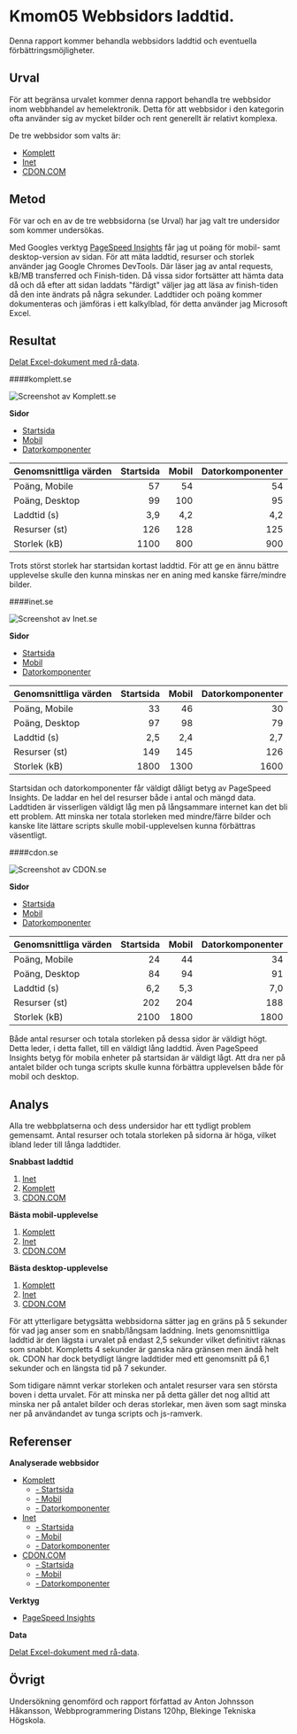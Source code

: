 Kmom05 Webbsidors laddtid.
==========================

Denna rapport kommer behandla webbsidors
laddtid och eventuella förbättringsmöjligheter.

Urval
-----------------------

För att begränsa urvalet kommer denna rapport
behandla tre webbsidor inom webbhandel av
hemelektronik. Detta för att webbsidor i den
kategorin ofta använder sig av mycket bilder
och rent generellt är relativt komplexa.

De tre webbsidor som valts är:

* [Komplett](https://www.komplett.se)
* [Inet](https://www.inet.se)
* [CDON.COM](https://cdon.se)

Metod
-----------------------

För var och en av de tre webbsidorna (se Urval)
har jag valt tre undersidor som kommer undersökas.

Med Googles verktyg
[PageSpeed Insights](https://developers.google.com/speed/pagespeed/insights/)
får jag ut poäng för mobil- samt desktop-version av sidan.
För att mäta laddtid, resurser och storlek använder
jag Google Chromes DevTools. Där läser jag av
antal requests, kB/MB transferred och Finish-tiden.
Då vissa sidor fortsätter att hämta data då och
då efter att sidan laddats "färdigt" väljer jag
att läsa av finish-tiden då den inte ändrats på
några sekunder. Laddtider och poäng kommer
dokumenteras och jämföras i ett kalkylblad,
för detta använder jag Microsoft Excel.

Resultat
-----------------------

[Delat Excel-dokument med rå-data](https://1drv.ms/x/s!AhFF5ZvlLi6OgrdN3sUNgXMNBYwcMA).

####komplett.se

![Screenshot av Komplett.se](img/kmom05/komplett.jpg)

**Sidor**

* [Startsida](https://www.komplett.se/)
* [Mobil](https://www.komplett.se/category/21064/mobil/mobiltelefon)
* [Datorkomponenter](https://www.komplett.se/category/28003/datorutrustning/datorkomponenter)

|Genomsnittliga värden|Startsida|Mobil|Datorkomponenter|
|---------------------|--------:|----:|---------------:|
|Poäng, Mobile        |       57|   54|              54|
|Poäng, Desktop       |       99|  100|              95|
|Laddtid (s)          |      3,9|  4,2|             4,2|
|Resurser (st)        |      126|  128|             125|
|Storlek (kB)         |     1100|  800|             900|

Trots störst storlek har startsidan kortast laddtid.
För att ge en ännu bättre upplevelse skulle den kunna
minskas ner en aning med kanske färre/mindre bilder.

####inet.se

![Screenshot av Inet.se](img/kmom05/inet.jpg)

**Sidor**

* [Startsida](https://www.inet.se)
* [Mobil](https://www.inet.se/kategori/734/mobiltelefon)
* [Datorkomponenter](https://www.inet.se/kategori/31/datorkomponenter)

|Genomsnittliga värden|Startsida|Mobil|Datorkomponenter|
|---------------------|--------:|----:|---------------:|
|Poäng, Mobile        |       33|   46|              30|
|Poäng, Desktop       |       97|   98|              79|
|Laddtid (s)          |      2,5|  2,4|             2,7|
|Resurser (st)        |      149|  145|             126|
|Storlek (kB)         |     1800| 1300|            1600|

Startsidan och datorkomponenter får väldigt
dåligt betyg av PageSpeed Insights. De laddar
en hel del resurser både i antal och mängd data.
Laddtiden är visserligen väldigt låg men på
långsammare internet kan det bli ett problem.
Att minska ner totala storleken med mindre/färre
bilder och kanske lite lättare scripts skulle
mobil-upplevelsen kunna förbättras väsentligt.

####cdon.se

![Screenshot av CDON.se](img/kmom05/cdon.jpg)

**Sidor**

* [Startsida](https://cdon.se)
* [Mobil](https://cdon.se/mobiltelefoni/)
* [Datorkomponenter](https://cdon.se/spel/gamingtillbehor/datorkomponenter/)


|Genomsnittliga värden|Startsida|Mobil|Datorkomponenter|
|---------------------|--------:|----:|---------------:|
|Poäng, Mobile        |       24|   44|              34|
|Poäng, Desktop       |       84|   94|              91|
|Laddtid (s)          |      6,2|  5,3|             7,0|
|Resurser (st)        |      202|  204|             188|
|Storlek (kB)         |     2100| 1800|            1800|

Både antal resurser och totala storleken på dessa sidor
är väldigt högt. Detta leder, i detta fallet, till en
väldigt lång laddtid. Även PageSpeed Insights betyg
för mobila enheter på startsidan är väldigt lågt.
Att dra ner på antalet bilder och tunga scripts skulle
kunna förbättra upplevelsen både för mobil och desktop.

Analys
-----------------------

Alla tre webbplatserna och dess undersidor har ett tydligt
problem gemensamt. Antal resurser och totala storleken på
sidorna är höga, vilket ibland leder till långa laddtider.

**Snabbast laddtid**

1. [Inet](https://www.inet.se)
2. [Komplett](https://www.komplett.se)
3. [CDON.COM](https://cdon.se)

**Bästa mobil-upplevelse**

1. [Komplett](https://www.komplett.se)
2. [Inet](https://www.inet.se)
3. [CDON.COM](https://cdon.se)

**Bästa desktop-upplevelse**

1. [Komplett](https://www.komplett.se)
2. [Inet](https://www.inet.se)
3. [CDON.COM](https://cdon.se)

För att ytterligare betygsätta webbsidorna
sätter jag en gräns på 5 sekunder för vad
jag anser som en snabb/långsam laddning.
Inets genomsnittliga laddtid är den lägsta i
urvalet på endast 2,5 sekunder vilket
definitivt räknas som snabbt. Kompletts 4
sekunder är ganska nära gränsen men ändå
helt ok. CDON har dock betydligt längre
laddtider med ett genomsnitt på 6,1 sekunder
och en längsta tid på 7 sekunder.

Som tidigare nämnt verkar storleken och antalet
resurser vara sen största boven i detta urvalet.
För att minska ner på detta gäller det nog alltid
att minska ner på antalet bilder och deras
storlekar, men även som sagt minska ner på
användandet av tunga scripts och js-ramverk.

Referenser
-----------------------

**Analyserade webbsidor**

* [Komplett](https://www.komplett.se)
    * [- Startsida](https://www.komplett.se/)
    * [- Mobil](https://www.komplett.se/category/21064/mobil/mobiltelefon)
    * [- Datorkomponenter](https://www.komplett.se/category/28003/datorutrustning/datorkomponenter)
* [Inet](https://www.inet.se)
    * [- Startsida](https://www.inet.se)
    * [- Mobil](https://www.inet.se/kategori/734/mobiltelefon)
    * [- Datorkomponenter](https://www.inet.se/kategori/31/datorkomponenter)
* [CDON.COM](https://cdon.se)
    * [- Startsida](https://cdon.se)
    * [- Mobil](https://cdon.se/mobiltelefoni/)
    * [- Datorkomponenter](https://cdon.se/spel/gamingtillbehor/datorkomponenter/)

**Verktyg**

* [PageSpeed Insights](https://developers.google.com/speed/pagespeed/insights/)

**Data**

[Delat Excel-dokument med rå-data](https://1drv.ms/x/s!AhFF5ZvlLi6OgrdN3sUNgXMNBYwcMA).

Övrigt
-----------------------

Undersökning genomförd och rapport författad av Anton Johnsson Håkansson,
Webbprogrammering Distans 120hp, Blekinge Tekniska Högskola.